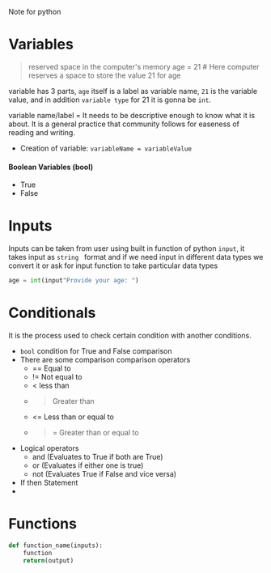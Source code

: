 
Note for python

# Variables
> reserved space in the computer's memory
> age = 21 # Here computer reserves a space to store the value 21 for age

variable has 3 parts, `age` itself is a label as variable name, `21` is the variable value, and in addition `variable type` for 21 it is gonna be `int`. 

variable name/label = It needs to be descriptive enough to know what it is about. It is a general practice that community follows for easeness of reading and writing.
- Creation of variable:
`variableName = variableValue`

#### Boolean Variables (bool)

- True
- False
# Inputs

Inputs can be taken from user using built in function of python `input`, it takes input as `string ` format and if we need input in different data types we convert it or ask for input function to take particular data types

```python
age = int(input"Provide your age: ")
```


# Conditionals

It is the process used to check certain condition with another conditions.
 - `bool` condition for True and False comparison
 - There are some comparison comparison operators
	 - == Equal to
	 - != Not equal to
	 - < less than
	 - > Greater than
	 - <= Less than or equal to
	 - >= Greater than or equal to
- Logical operators
	- and (Evaluates to True if both are True)
	- or (Evaluates if either one  is true)
	- not (Evaluates True if False and vice versa)
- If then Statement
- 


# Functions
```python
def function_name(inputs):
	function
	return(output)
```




